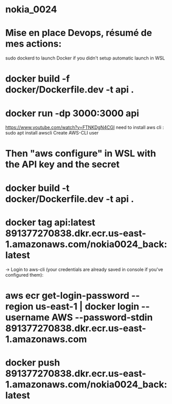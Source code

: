 # nokia_0024

# Mise en place Devops, résumé de mes actions:
sudo dockerd to launch Docker if you didn't setup automatic launch in WSL
# docker build -f docker/Dockerfile.dev -t api .
# docker run -dp 3000:3000 api

https://www.youtube.com/watch?v=FTNKDgN4CGI
need to install aws cli : sudo apt install awscli
Create AWS-CLI user
# Then "aws configure" in WSL with the API key and the secret

# docker build -t docker/Dockerfile.dev -t api .
# docker tag api:latest 891377270838.dkr.ecr.us-east-1.amazonaws.com/nokia0024_back:latest

-> Login to aws-cli (your credentials are already saved in console if you've configured them):
# aws ecr get-login-password --region us-east-1 | docker login --username AWS --password-stdin 891377270838.dkr.ecr.us-east-1.amazonaws.com

# docker push 891377270838.dkr.ecr.us-east-1.amazonaws.com/nokia0024_back:latest

